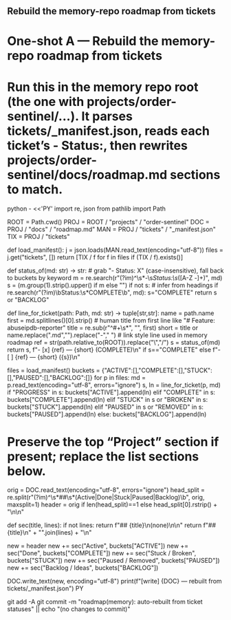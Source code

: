 ## Rebuild the memory-repo roadmap from tickets
# One-shot A — Rebuild the memory-repo roadmap from tickets

# Run this in the memory repo root (the one with projects/order-sentinel/...). It parses tickets/_manifest.json, reads each ticket’s - Status:, then rewrites projects/order-sentinel/docs/roadmap.md sections to match.

python - <<'PY'
import re, json
from pathlib import Path

ROOT = Path.cwd()
PROJ = ROOT / "projects" / "order-sentinel"
DOC = PROJ / "docs" / "roadmap.md"
MAN = PROJ / "tickets" / "_manifest.json"
TIX = PROJ / "tickets"

def load_manifest():
    j = json.loads(MAN.read_text(encoding="utf-8"))
    files = j.get("tickets", [])
    return [TIX / f for f in files if (TIX / f).exists()]

def status_of(md: str) -> str:
    # grab "- Status: X" (case-insensitive), fall back to buckets by keyword
    m = re.search(r"(?im)^\s*-\s*Status:\s*([A-Z \-]+)", md)
    s = (m.group(1).strip().upper() if m else "")
    if not s:
        # infer from headings
        if re.search(r"(?im)\bStatus:\s*COMPLETE\b", md): s="COMPLETE"
    return s or "BACKLOG"

def line_for_ticket(path: Path, md: str) -> tuple[str,str]:
    name = path.name
    first = md.splitlines()[0].strip()
    # human title from first line like "# Feature: abuseipdb-reporter"
    title = re.sub(r"^#+\s*", "", first)
    short = title or name.replace(".md","").replace("-"," ")
    # link style line used in memory roadmap
    ref = str(path.relative_to(ROOT)).replace("\\","/")
    s = status_of(md)
    return s, f"- [x] {ref} — {short} (COMPLETE)\n" if s=="COMPLETE" else f"- [ ] {ref} — {short} ({s})\n"

files = load_manifest()
buckets = {"ACTIVE":[],"COMPLETE":[],"STUCK":[],"PAUSED":[],"BACKLOG":[]}
for p in files:
    md = p.read_text(encoding="utf-8", errors="ignore")
    s, ln = line_for_ticket(p, md)
    if "PROGRESS" in s: buckets["ACTIVE"].append(ln)
    elif "COMPLETE" in s: buckets["COMPLETE"].append(ln)
    elif "STUCK" in s or "BROKEN" in s: buckets["STUCK"].append(ln)
    elif "PAUSED" in s or "REMOVED" in s: buckets["PAUSED"].append(ln)
    else: buckets["BACKLOG"].append(ln)

# Preserve the top “Project” section if present; replace the list sections below.
orig = DOC.read_text(encoding="utf-8", errors="ignore")
head_split = re.split(r"(?im)^\s*##\s*(Active|Done|Stuck|Paused|Backlog)\b", orig, maxsplit=1)
header = orig if len(head_split)==1 else head_split[0].rstrip() + "\n\n"

def sec(title, lines):
    if not lines: return f"## {title}\n(none)\n\n"
    return f"## {title}\n" + "".join(lines) + "\n"

new = header
new += sec("Active",  buckets["ACTIVE"])
new += sec("Done",    buckets["COMPLETE"])
new += sec("Stuck / Broken", buckets["STUCK"])
new += sec("Paused / Removed", buckets["PAUSED"])
new += sec("Backlog / Ideas", buckets["BACKLOG"])

DOC.write_text(new, encoding="utf-8")
print(f"[write] {DOC} — rebuilt from tickets/_manifest.json")
PY

git add -A
git commit -m "roadmap(memory): auto-rebuilt from ticket statuses" || echo "(no changes to commit)"
